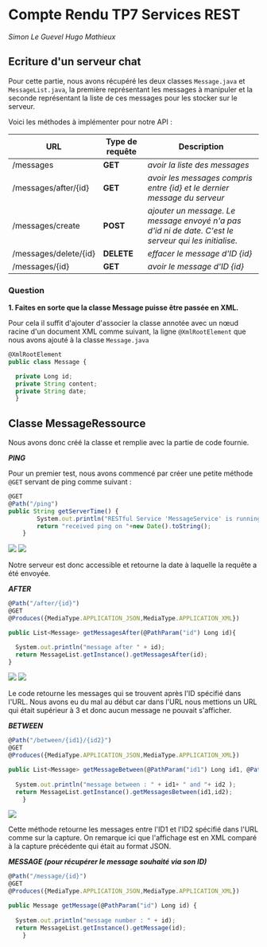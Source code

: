 # Compte Rendu TP7 Services REST

*Simon Le Guevel*
*Hugo Mathieux*

## Ecriture d'un serveur chat


Pour cette partie, nous avons récupéré les deux classes `Message.java` et `MessageList.java`, la première représentant les messages à manipuler et la seconde représentant la liste de ces messages pour les stocker sur le serveur.

Voici les méthodes à implémenter pour notre API :

| URL       | Type de requête     | Description|
| ------|-----|-----|
| /messages  	| **GET**	| *avoir la liste des messages* 	|
| /messages/after/{id}  	| **GET**	| *avoir les messages compris entre {id} et le dernier message du serveur* 	|
| /messages/create  	| **POST**	| *ajouter un message. Le message envoyé n'a pas d'id ni de date. C'est le serveur qui les initialise.* 	|
| /messages/delete/{id}  	| **DELETE** 	| *effacer le message d'ID {id}* 	|
| /messages/{id}	| **GET** 	| *avoir le message d'ID {id}* 	|

### Question

**1. Faites en sorte que la classe Message puisse être passée en XML.**

Pour cela il suffit d'ajouter d'associer la classe annotée avec un nœud racine d'un document XML comme suivant, la ligne `@XmlRootElement` que nous avons ajouté à la classe `Message.java`

```jsx
@XmlRootElement
public class Message {

  private Long id;
  private String content;
  private String date;
  }
```
## Classe MessageRessource

Nous avons donc créé la classe et remplie avec la partie de code fournie.

***PING***

Pour un premier test, nous avons commencé par créer une petite méthode `@GET` servant de ping comme suivant :

```jsx
@GET
@Path("/ping")
public String getServerTime() {
        System.out.println("RESTful Service 'MessageService' is running ==> ping");
        return "received ping on "+new Date().toString();
    }
```

<img src="https://user-images.githubusercontent.com/48157631/81414531-687dc580-9147-11ea-8e68-83554bc3597e.jpg" length="500">
<img src="https://user-images.githubusercontent.com/48157631/81414526-674c9880-9147-11ea-81e0-ae2b0e350df0.jpg" length="500">

Notre serveur est donc accessible et retourne la date à laquelle la requête a été envoyée.

***AFTER***

```jsx
@Path("/after/{id}")
@GET
@Produces({MediaType.APPLICATION_JSON,MediaType.APPLICATION_XML})

public List<Message> getMessagesAfter(@PathParam("id") Long id){

  System.out.println("message after " + id);
  return MessageList.getInstance().getMessagesAfter(id);
}
```
<img src="https://user-images.githubusercontent.com/48157631/81415181-5fd9bf00-9148-11ea-85f3-b1109cecc983.png" length="800">
<img src="https://user-images.githubusercontent.com/48157631/81415179-5f412880-9148-11ea-82a6-8caa7f0a4c83.png" length="500">

Le code retourne les messages qui se trouvent après l'ID spécifié dans l'URL. Nous avons eu du mal au début car dans l'URL nous mettions un URL qui était supérieur à 3 et donc aucun message ne pouvait s'afficher.

***BETWEEN***

```jsx
@Path("/between/{id1}/{id2}")
@GET
@Produces({MediaType.APPLICATION_JSON,MediaType.APPLICATION_XML})

public List<Message> getMessageBetween(@PathParam("id1") Long id1, @PathParam("id2") Long id2){
	
  System.out.println("message between : " + id1+ " and "+ id2 );
  return MessageList.getInstance().getMessagesBetween(id1,id2);
	}
```

<img src="https://user-images.githubusercontent.com/48157631/81415791-2f465500-9149-11ea-959c-0aecd0a3f7ee.png" length="500">

Cette méthode retourne les messages entre l'ID1 et l'ID2 spécifié dans l'URL comme sur la capture. On remarque ici que l'affichage est en XML comparé à la capture précédente qui était au format JSON.

***MESSAGE (pour récupérer le message souhaité via son ID)***

```jsx
@Path("/message/{id}")
@GET
@Produces({MediaType.APPLICATION_JSON,MediaType.APPLICATION_XML})

public Message getMessage(@PathParam("id") Long id) {
	
  System.out.println("message number : " + id);
  return MessageList.getInstance().getMessage(id);
	}
  ```
